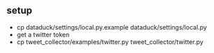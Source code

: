## setup

* cp dataduck/settings/local.py.example dataduck/settings/local.py
* get a twitter token 
* cp tweet_collector/examples/twitter.py tweet_collector/twitter.py